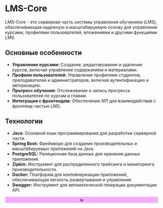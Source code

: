 # LMS-Core

LMS-Core - это серверная часть системы управления обучением (LMS), обеспечивающая надежную и масштабируемую основу для управления курсами, профилями пользователей, вложениями и другими функциями LMS.

## Основные особенности

- **Управление курсами:** Создание, редактирование и удаление курсов, включая управление содержанием и материалами.
- **Профили пользователей:** Управление профилями студентов, преподавателей и администраторов, включая аутентификацию и авторизацию.
- **Прогресс обучения:** Отслеживание и запись прогресса пользователей по курсам и главам.
- **Интеграция с фронтендом:** Обеспечение API для взаимодействия с фронтенд-частью LMS.

## Технологии

- **Java:** Основной язык программирования для разработки серверной части.
- **Spring Boot:** Фреймворк для создания производительных и масштабируемых приложений на Java.
- **PostgreSQL:** Реляционная база данных для хранения данных приложения.
- **Zipkin:** Инструмент для распределенного трейсинга и мониторинга производительности.
- **Docker:** Платформа для контейнеризации приложений, обеспечивающая легкость развертывания и управления.
- **Swagger:** Инструмент для автоматической генерации документации API.
 
<p align="center">
  <a href="https://gitpoint.co/">
    <img alt="GitPoint" title="GitPoint" src="https://github.com/OOO-KAKIE-LYUDI/.github/blob/main/profile/delim.png" width="800">
  </a>
</p>
